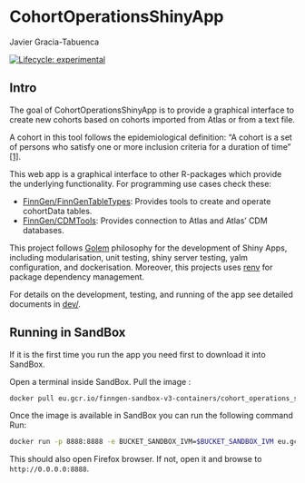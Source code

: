CohortOperationsShinyApp
================
Javier Gracia-Tabuenca

<!-- badges: start -->

[![Lifecycle:
experimental](https://img.shields.io/badge/lifecycle-experimental-orange.svg)](https://lifecycle.r-lib.org/articles/stages.html#experimental)
<!-- badges: end -->


## Intro

The goal of CohortOperationsShinyApp is to provide a graphical interface
to create new cohorts based on cohorts imported from Atlas or from a
text file.

A cohort in this tool follows the epidemiological definition: “A cohort
is a set of persons who satisfy one or more inclusion criteria for a
duration of time”
[\[1\]](https://ohdsi.github.io/TheBookOfOhdsi/Cohorts.html#what-is-a-cohort).

This web app is a graphical interface to other R-packages which provide
the underlying functionality. For programming use cases check these:

-   [FinnGen/FinnGenTableTypes](https://github.com/FinnGen/FinnGenTableTypes):
    Provides tools to create and operate cohortData tables.
-   [FinnGen/CDMTools](https://github.com/FinnGen/CDMTools): Provides
    connection to Atlas and Atlas’ CDM databases.

This project follows [Golem](https://engineering-shiny.org/golem.html)
philosophy for the development of Shiny Apps, including modularisation,
unit testing, shiny server testing, yalm configuration, and
dockerisation. Moreover, this projects uses
[renv](https://rstudio.github.io/renv/articles/renv.html) for package
dependency management.

For details on the development, testing, and running of the app see
detailed documents in [dev/](dev/).

## Running in SandBox

If it is the first time you run the app you need first to download it
into SandBox.

Open a terminal inside SandBox. Pull the image :

``` bash
docker pull eu.gcr.io/finngen-sandbox-v3-containers/cohort_operations_shiny_app:latest
```

Once the image is available in SandBox you can run the following
command Run:

``` bash
docker run -p 8888:8888 -e BUCKET_SANDBOX_IVM=$BUCKET_SANDBOX_IVM eu.gcr.io/finngen-sandbox-v3-containers/cohort_operations_shiny_app:latest > /home/ivm/cohort_operations_shiny_app.log & sleep 5 && firefox localhost:8888
```
This should also open Firefox browser. If not, open it and browse to `http://0.0.0.0:8888`.
